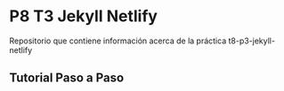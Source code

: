 # P8 T3 Jekyll Netlify

Repositorio que contiene información acerca de la práctica t8-p3-jekyll-netlify

## Tutorial Paso a Paso
